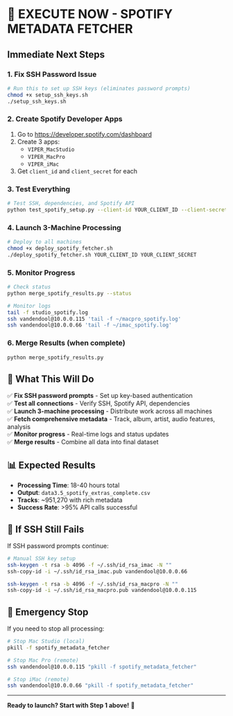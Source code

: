 # 🚀 EXECUTE NOW - SPOTIFY METADATA FETCHER

## Immediate Next Steps

### 1. Fix SSH Password Issue
```bash
# Run this to set up SSH keys (eliminates password prompts)
chmod +x setup_ssh_keys.sh
./setup_ssh_keys.sh
```

### 2. Create Spotify Developer Apps
1. Go to https://developer.spotify.com/dashboard
2. Create 3 apps:
   - `VIPER_MacStudio`
   - `VIPER_MacPro` 
   - `VIPER_iMac`
3. Get `client_id` and `client_secret` for each

### 3. Test Everything
```bash
# Test SSH, dependencies, and Spotify API
python test_spotify_setup.py --client-id YOUR_CLIENT_ID --client-secret YOUR_CLIENT_SECRET
```

### 4. Launch 3-Machine Processing
```bash
# Deploy to all machines
chmod +x deploy_spotify_fetcher.sh
./deploy_spotify_fetcher.sh YOUR_CLIENT_ID YOUR_CLIENT_SECRET
```

### 5. Monitor Progress
```bash
# Check status
python merge_spotify_results.py --status

# Monitor logs
tail -f studio_spotify.log
ssh vandendool@10.0.0.115 'tail -f ~/macpro_spotify.log'
ssh vandendool@10.0.0.66 'tail -f ~/imac_spotify.log'
```

### 6. Merge Results (when complete)
```bash
python merge_spotify_results.py
```

## 🎯 What This Will Do

✅ **Fix SSH password prompts** - Set up key-based authentication  
✅ **Test all connections** - Verify SSH, Spotify API, dependencies  
✅ **Launch 3-machine processing** - Distribute work across all machines  
✅ **Fetch comprehensive metadata** - Track, album, artist, audio features, analysis  
✅ **Monitor progress** - Real-time logs and status updates  
✅ **Merge results** - Combine all data into final dataset  

## 📊 Expected Results

- **Processing Time**: 18-40 hours total
- **Output**: `data3.5_spotify_extras_complete.csv`
- **Tracks**: ~951,270 with rich metadata
- **Success Rate**: >95% API calls successful

## 🔧 If SSH Still Fails

If SSH password prompts continue:

```bash
# Manual SSH key setup
ssh-keygen -t rsa -b 4096 -f ~/.ssh/id_rsa_imac -N ""
ssh-copy-id -i ~/.ssh/id_rsa_imac.pub vandendool@10.0.0.66

ssh-keygen -t rsa -b 4096 -f ~/.ssh/id_rsa_macpro -N ""
ssh-copy-id -i ~/.ssh/id_rsa_macpro.pub vandendool@10.0.0.115
```

## 🚨 Emergency Stop

If you need to stop all processing:

```bash
# Stop Mac Studio (local)
pkill -f spotify_metadata_fetcher

# Stop Mac Pro (remote)
ssh vandendool@10.0.0.115 "pkill -f spotify_metadata_fetcher"

# Stop iMac (remote)
ssh vandendool@10.0.0.66 "pkill -f spotify_metadata_fetcher"
```

---

**Ready to launch? Start with Step 1 above!** 🚀 